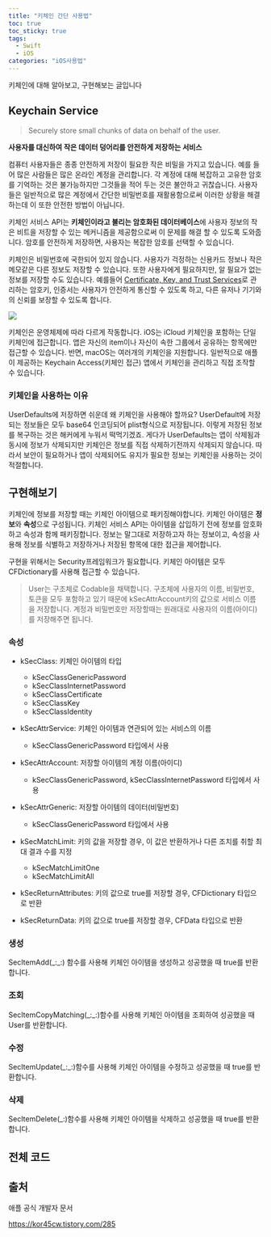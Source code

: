 ```yaml
---
title: "키체인 간단 사용법"
toc: true
toc_sticky: true
tags:
  - Swift
  - iOS
categories: "iOS사용법"
---
```


키체인에 대해 알아보고, 구현해보는 글입니다



## Keychain Service

> Securely store small chunks of data on behalf of the user.

**사용자를 대신하여 작은 데이터 덩어리를 안전하게 저장하는 서비스**

컴퓨터 사용자들은 종종 안전하게 저장이 필요한 작은 비밀을 가지고 있습니다. 예를 들어 많은 사람들은 많은 온라인 계정을 관리합니다. 각 계정에 대해 복잡하고 고유한 암호를 기억하는 것은 불가능하지만 그것들을 적어 두는 것은 불안하고 귀찮습니다. 사용자들은 일반적으로 많은 계정에서 간단한 비밀번호를 재활용함으로써 이러한 상황을 해결하는데 이 또한 안전한 방법이 아닙니다.

키체인 서비스 API는 **키체인이라고 불리는 암호화된 데이터베이스**에 사용자 정보의 작은 비트을 저장할 수 있는 메커니즘을 제공함으로써 이 문제를 해결 할 수 있도록 도와줍니다. 암호를 안전하게 저장하면, 사용자는 복잡한 암호를 선택할 수 있습니다.

키체인은 비밀번호에 국한되어 있지 않습니다. 사용자가 걱정하는 신용카드 정보나 작은 메모같은 다른 정보도 저장할 수 있습니다. 또한 사용자에게 필요하지만, 알 필요가 없는 정보를 저장할 수도 있습니다. 예를들어 [Certificate, Key, and Trust Services](https://developer.apple.com/documentation/security/certificate_key_and_trust_services)로 관리하는 암호키, 인증서는 사용자가 안전하게 통신할 수 있도록 하고, 다른 유저나 기기와의 신뢰를 보장할 수 있도록 합니다.



![](https://docs-assets.developer.apple.com/published/0ddea9db46/1c9e8103-fae2-45f4-832c-c528d2e0c2f6.png)

키체인은 운영체제에 따라 다르게 작동합니다. iOS는 iCloud 키체인을 포함하는 단일 키체인에 접근합니다. 앱은 자신의 item이나 자신이 속한 그룹에서 공유하는 항목에만 접근할 수 있습니다. 반면, macOS는 여러개의 키체인을 지원합니다. 일반적으로 애플이 제공하는 Keychain Access(키체인 접근) 앱에서 키체인을 관리하고 직접 조작할 수 있습니다. 

### 키체인을 사용하는 이유

UserDefaults에 저장하면 쉬운데 왜 키체인을 사용해야 할까요? UserDefault에 저장되는 정보들은 모두 base64 인코딩되어 plist형식으로 저장됩니다. 이렇게 저장된 정보를 복구하는 것은 해커에게 누워서 떡먹기겠죠. 게다가 UserDefaults는 앱이 삭제됨과 동시에 정보가 삭제되지만 키체인은 정보를 직접 삭제하기전까지 삭제되지 않습니다. 따라서 보안이 필요하거나 앱이 삭제되어도 유지가 필요한 정보는 키체인을 사용하는 것이 적절합니다.



## 구현해보기

키체인에 정보를 저장할 때는 키체인 아이템으로 패키징해야합니다. 키체인 아이템은 **정보**와 **속성**으로 구성됩니다. 키체인 서비스 API는 아이템을 삽입하기 전에 정보를 암호화하고 속성과 함께 패키징합니다. 정보는 말그대로 저장하고자 하는 정보이고, 속성을 사용해 정보를 식별하고 저장하거나 저장된 항목에 대한 접근을 제어합니다.

구현을 위해서는 Security프레임워크가 필요합니다. 키체인 아이템은 모두 CFDictionary를 사용해 접근할 수 있습니다.

> User는 구조체로 Codable을 채택합니다. 구조체에 사용자의 이름, 비밀번호, 토큰을 모두 포함하고 있기 때문에 kSecAttrAccount키의 값으로 서비스 이름을 저장합니다. 계정과 비밀번호만 저장할때는 원래대로 사용자의 이름(아이디)를 저장해주면 됩니다.



### 속성

- kSecClass: 키체인 아이템의 타입
  - kSecClassGenericPassword
  - kSecClassInternetPassword
  - kSecClassCertificate
  - kSecClassKey
  - kSecClassIdentity

- kSecAttrService: 키체인 아이템과 연관되어 있는 서비스의 이름
  - kSecClassGenericPassword 타입에서 사용
- kSecAttrAccount: 저장할 아이템의 계정 이름(아이디)
  - kSecClassGenericPassword, kSecClassInternetPassword 타입에서 사용

- kSecAttrGeneric: 저장할 아이템의 데이터(비밀번호)
  - kSecClassGenericPassword 타입에서 사용
- kSecMatchLimit: 키의 값을 저장할 경우, 이 값은 반환하거나 다른 조치를 취할 최대 결과 수를 지정
  - kSecMatchLimitOne
  - kSecMatchLimitAll

- kSecReturnAttributes: 키의 값으로 true를 저장할 경우, CFDictionary 타입으로 반환
- kSecReturnData: 키의 값으로 true를 저장할 경우, CFData 타입으로 반환



### 생성

SecItemAdd(\_:\_:) 함수를 사용해 키체인 아이템을 생성하고 성공했을 때 true를 반환합니다.

<script src="https://gist.github.com/DAEUN28/5025b1e2967f30c6670a7068b2a629b1.js"></script>

### 조회

SecItemCopyMatching(\_:\_:)함수를 사용해 키체인 아이템을 조회하여 성공했을 때 User를 반환합니다.

<script src="https://gist.github.com/DAEUN28/dbf33960d987dd2cb4e939065bc968dc.js"></script>

### 수정

SecItemUpdate(\_:\_:)함수를 사용해 키체인 아이템을 수정하고 성공했을 때 true를 반환합니다.

<script src="https://gist.github.com/DAEUN28/df999c28bf4a499e61c035c852ee18b2.js"></script>

### 삭제

SecItemDelete(\_:)함수를 사용해 키체인 아이템을 삭제하고 성공했을 때 true를 반환합니다.

<script src="https://gist.github.com/DAEUN28/bd8418edc5380f5a5b53a905ba326d1d.js"></script>

## 전체 코드

<script src="https://gist.github.com/DAEUN28/20b85851cb232a468af65363cd9dff73.js"></script>



## 출처

애플 공식 개발자 문서

https://kor45cw.tistory.com/285
